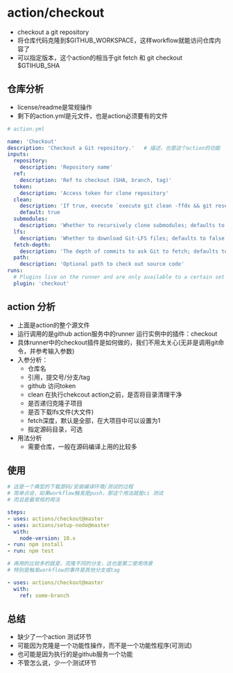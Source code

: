 # action/checkout

- checkout a git repository
- 将仓库代码克隆到$GITHUB_WORKSPACE，这样workflow就能访问仓库内容了
- 可以指定版本，这个action的相当于git fetch 和 git checkout $GTIHUB_SHA

## 仓库分析

- license/readme是常规操作
- 剩下的action.yml是元文件，也是action必须要有的文件

```yaml
# action.yml

name: 'Checkout'
description: 'Checkout a Git repository.'   # 描述，也是这个action的功能
inputs:
  repository:
    description: 'Repository name'
  ref:
    description: 'Ref to checkout (SHA, branch, tag)'
  token:
    description: 'Access token for clone repository'
  clean:
    description: 'If true, execute `execute git clean -ffdx && git reset --hard HEAD` before fetching'
    default: true
  submodules:
    description: 'Whether to recursively clone submodules; defaults to false'
  lfs:
    description: 'Whether to download Git-LFS files; defaults to false'
  fetch-depth:
    description: 'The depth of commits to ask Git to fetch; defaults to no limit'
  path:
    description: 'Optional path to check out source code'
runs:
  # Plugins live on the runner and are only available to a certain set of first party actions.
  plugin: 'checkout'
```

## action 分析

- 上面是action的整个源文件
- 运行调用的是github action服务中的runner 运行实例中的插件：checkout
- 具体runner中的checkout插件是如何做的，我们不用太关心(无非是调用git命令，并参考输入参数)
- 入参分析：
  - 仓库名
  - 引用，提交号/分支/tag
  - github 访问token
  - clean 在执行chekcout action之前，是否将目录清理干净
  - 是否递归克隆子项目
  - 是否下载lfs文件(大文件)
  - fetch深度，默认是全部，在大项目中可以设置为1
  - 指定源码目录，可选
- 用法分析
  - 需要仓库，一般在源码编译上用的比较多

## 使用

```yaml
# 这是一个典型的下载源码/安装编译环境/测试的过程
# 简单点说，如果workflow触发是push，那这个用法就是ci 测试
# 而且是最常规的用法

steps:
- uses: actions/checkout@master
- uses: actions/setup-node@master
  with:
    node-version: 10.x 
- run: npm install
- run: npm test
```

```yaml
# 再用的比较多的就是，克隆不同的分支，这也是第二使用场景
# 特别是触发workflow的事件是其他分支或tag

- uses: actions/checkout@master
  with:
    ref: some-branch
```

## 总结

- 缺少了一个action 测试环节
- 可能因为克隆是一个功能性操作，而不是一个功能性程序(可测试)
- 也可能是因为执行的是github服务一个功能
- 不管怎么说，少一个测试环节
